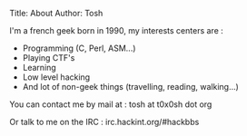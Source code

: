 Title: About
Author: Tosh

I'm a french geek born in 1990, my interests centers are :

- Programming (C, Perl, ASM...)
- Playing CTF's
- Learning
- Low level hacking
- And lot of non-geek things (travelling, reading, walking...)

You can contact me by mail at : tosh at t0x0sh dot org

Or talk to me on the IRC : irc.hackint.org/#hackbbs

